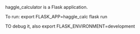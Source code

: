 haggle_calculator is a Flask application.

To run:
export FLASK_APP=haggle_calc
flask run

TO debug it, also export FLASK_ENVIRONMENT=development
